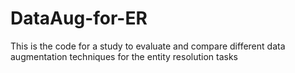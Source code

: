 # DataAug-for-ER
This is the code for a study to evaluate and compare different data augmentation techniques for the entity resolution tasks
